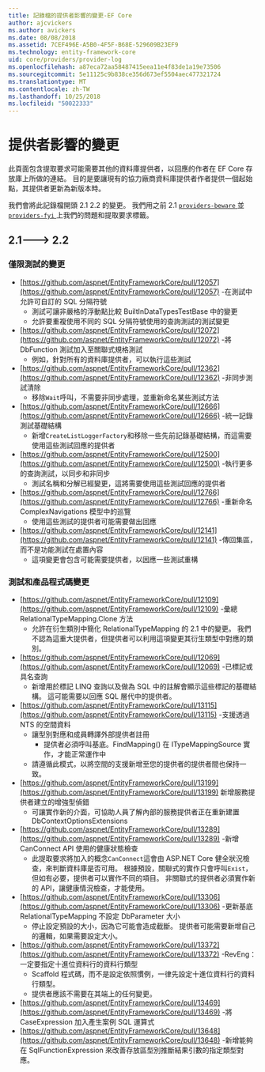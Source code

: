 ```yaml
---
title: 記錄檔的提供者影響的變更-EF Core
author: ajcvickers
ms.author: avickers
ms.date: 08/08/2018
ms.assetid: 7CEF496E-A5B0-4F5F-B68E-529609B23EF9
ms.technology: entity-framework-core
uid: core/providers/provider-log
ms.openlocfilehash: a87eca72aa58487415eea11e4f83de1a19e73506
ms.sourcegitcommit: 5e11125c9b838ce356d673ef5504aec477321724
ms.translationtype: MT
ms.contentlocale: zh-TW
ms.lasthandoff: 10/25/2018
ms.locfileid: "50022333"
---
```

# <a name="provider-impacting-changes"></a>提供者影響的變更

此頁面包含提取要求可能需要其他的資料庫提供者，以回應的作者在 EF Core 存放庫上所做的連結。 目的是要讓現有的協力廠商資料庫提供者作者提供一個起始點，其提供者更新為新版本時。

我們會將此記錄檔開頭 2.1 2.2 的變更。 我們用之前 2.1 [ `providers-beware` ](https://github.com/aspnet/EntityFrameworkCore/labels/providers-beware)並[ `providers-fyi` ](https://github.com/aspnet/EntityFrameworkCore/labels/providers-fyi)上我們的問題和提取要求標籤。

## <a name="21-----22"></a>2.1---> 2.2

### <a name="test-only-changes"></a>僅限測試的變更

* [https://github.com/aspnet/EntityFrameworkCore/pull/12057](https://github.com/aspnet/EntityFrameworkCore/pull/12057) -在測試中允許可自訂的 SQL 分隔符號
  * 測試可讓非嚴格的浮動點比較 BuiltInDataTypesTestBase 中的變更
  * 允許要重複使用不同的 SQL 分隔符號使用的查詢測試的測試變更
* [https://github.com/aspnet/EntityFrameworkCore/pull/12072](https://github.com/aspnet/EntityFrameworkCore/pull/12072) -將 DbFunction 測試加入至關聯式規格測試
  * 例如，針對所有的資料庫提供者，可以執行這些測試
* [https://github.com/aspnet/EntityFrameworkCore/pull/12362](https://github.com/aspnet/EntityFrameworkCore/pull/12362) -非同步測試清除
  * 移除`Wait`呼叫，不需要非同步處理，並重新命名某些測試方法
* [https://github.com/aspnet/EntityFrameworkCore/pull/12666](https://github.com/aspnet/EntityFrameworkCore/pull/12666) -統一記錄測試基礎結構
  * 新增`CreateListLoggerFactory`和移除一些先前記錄基礎結構，而這需要使用這些測試回應的提供者
* [https://github.com/aspnet/EntityFrameworkCore/pull/12500](https://github.com/aspnet/EntityFrameworkCore/pull/12500) -執行更多的查詢測試，以同步和非同步
  * 測試名稱和分解已經變更，這將需要使用這些測試回應的提供者
* [https://github.com/aspnet/EntityFrameworkCore/pull/12766](https://github.com/aspnet/EntityFrameworkCore/pull/12766) -重新命名 ComplexNavigations 模型中的巡覽
  * 使用這些測試的提供者可能需要做出回應
* [https://github.com/aspnet/EntityFrameworkCore/pull/12141](https://github.com/aspnet/EntityFrameworkCore/pull/12141) -傳回集區，而不是功能測試在處置內容
  * 這項變更會包含可能需要提供者，以因應一些測試重構


### <a name="test-and-product-code-changes"></a>測試和產品程式碼變更

* [https://github.com/aspnet/EntityFrameworkCore/pull/12109](https://github.com/aspnet/EntityFrameworkCore/pull/12109) -彙總 RelationalTypeMapping.Clone 方法
  * 允許在衍生類別中簡化 RelationalTypeMapping 的 2.1 中的變更。 我們不認為這重大提供者，但提供者可以利用這項變更其衍生類型中對應的類別。
* [https://github.com/aspnet/EntityFrameworkCore/pull/12069](https://github.com/aspnet/EntityFrameworkCore/pull/12069) -已標記或具名查詢
  * 新增用於標記 LINQ 查詢以及做為 SQL 中的註解會顯示這些標記的基礎結構。 這可能需要以回應 SQL 層代中的提供者。
* [https://github.com/aspnet/EntityFrameworkCore/pull/13115](https://github.com/aspnet/EntityFrameworkCore/pull/13115) -支援透過 NTS 的空間資料
  * 讓型別對應和成員轉譯外部提供者註冊
    * 提供者必須呼叫基底。FindMapping() 在 ITypeMappingSource 實作，才能正常運作中
  * 請遵循此模式，以將空間的支援新增至您的提供者的提供者間也保持一致。
* [https://github.com/aspnet/EntityFrameworkCore/pull/13199](https://github.com/aspnet/EntityFrameworkCore/pull/13199) 新增服務提供者建立的增強型偵錯
  * 可讓實作新的介面，可協助人員了解內部的服務提供者正在重新建置 DbContextOptionsExtensions
* [https://github.com/aspnet/EntityFrameworkCore/pull/13289](https://github.com/aspnet/EntityFrameworkCore/pull/13289) -新增 CanConnect API 使用的健康狀態檢查
  * 此提取要求將加入的概念`CanConnect`這會由 ASP.NET Core 健全狀況檢查，來判斷資料庫是否可用。 根據預設，關聯式的實作只會呼叫`Exist`，但如有必要，提供者可以實作不同的項目。 非關聯式的提供者必須實作新的 API，讓健康情況檢查，才能使用。
* [https://github.com/aspnet/EntityFrameworkCore/pull/13306](https://github.com/aspnet/EntityFrameworkCore/pull/13306) -更新基底 RelationalTypeMapping 不設定 DbParameter 大小
  * 停止設定預設的大小，因為它可能會造成截斷。 提供者可能需要新增自己的邏輯，如果需要設定大小。
* [https://github.com/aspnet/EntityFrameworkCore/pull/13372](https://github.com/aspnet/EntityFrameworkCore/pull/13372) -RevEng： 一定要指定十進位資料行的資料行類型
  * Scaffold 程式碼，而不是設定依照慣例，一律先設定十進位資料行的資料行類型。
  * 提供者應該不需要在其端上的任何變更。
* [https://github.com/aspnet/EntityFrameworkCore/pull/13469](https://github.com/aspnet/EntityFrameworkCore/pull/13469) -將 CaseExpression 加入產生案例 SQL 運算式
* [https://github.com/aspnet/EntityFrameworkCore/pull/13648](https://github.com/aspnet/EntityFrameworkCore/pull/13648) -新增能夠在 SqlFunctionExpression 來改善存放區型別推斷結果引數的指定類型對應。

